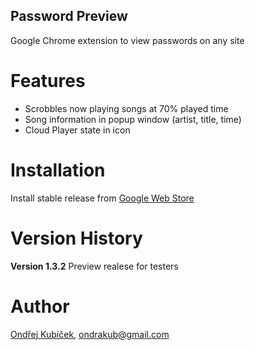 Password Preview
-----------------------------

Google Chrome extension to view passwords on any site

Features
========

* Scrobbles now playing songs at 70% played time
* Song information in popup window (artist, title, time)
* Cloud Player state in icon

Installation
============

Install stable release from [Google Web Store](https://chrome.google.com/webstore/detail/preview-password/pafeihdhoahmjhcagiegdnohbkmpmllb)

Version History
===============

**Version 1.3.2**
Preview realese for testers


Author
======

[Ondřej Kubíček](https://github.com/ondrakub), ondrakub@gmail.com